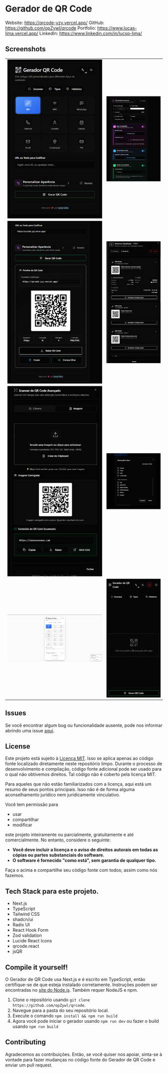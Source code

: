 # Gerador de QR Code

Website: https://qrcode-yzy.vercel.app/
GitHub: https://github.com/opZywl/qrcode
Portfolio: https://www.lucas-lima.vercel.app/ 
LinkedIn: https://www.linkedin.com/in/lucsp-lima/ 

## Screenshots
<table>
    <tr>
        <td>
            <img src="gh_assets/screenshot-1.png">
        </td>
        <td>
            <img src="gh_assets/screenshot-2.png">
        </td>
    </tr>
    <tr>
        <td>
            <img src="gh_assets/screenshot-3.png">
        </td>
        <td>
            <img src="gh_assets/screenshot-4.png">
        </td>
    </tr>
    <tr>
        <td>
            <img src="gh_assets/screenshot-5.png">
        </td>
        <td>
            <img src="gh_assets/screenshot-6.png">
        </td>
    </tr>
    <tr>
        <td>
            <img src="gh_assets/screenshot-7.png">
        </td>
        <td>
            <img src="gh_assets/screenshot-8.png">
        </td>
    </tr>
</table>

## Issues
Se você encontrar algum bug ou funcionalidade ausente, pode nos informar abrindo uma issue [aqui](https://github.com/opZywl/qrcode/issues).

## License
Este projeto está sujeito à [Licença MIT](LICENSE). Isso se aplica apenas ao código fonte localizado diretamente neste repositório limpo. Durante o processo de desenvolvimento e compilação, código fonte adicional pode ser usado para o qual não obtivemos direitos. Tal código não é coberto pela licença MIT.

Para aqueles que não estão familiarizados com a licença, aqui está um resumo de seus pontos principais. Isso não é de forma alguma aconselhamento jurídico nem juridicamente vinculativo.

Você tem permissão para
- usar
- compartilhar
- modificar

este projeto inteiramente ou parcialmente, gratuitamente e até comercialmente. No entanto, considere o seguinte:

- **Você deve incluir a licença e o aviso de direitos autorais em todas as cópias ou partes substanciais do software.**
- **O software é fornecido "como está", sem garantia de qualquer tipo.**

Faça o acima e compartilhe seu código fonte com todos; assim como nós fazemos.

## Tech Stack para este projeto.
- Next.js
- TypeScript
- Tailwind CSS
- shadcn/ui
- Radix UI
- React Hook Form
- Zod validation
- Lucide React Icons
- qrcode.react
- jsQR

## Compile it yourself!
O Gerador de QR Code usa Next.js e é escrito em TypeScript, então certifique-se de que esteja instalado corretamente. Instruções podem ser encontradas no [site do Node.js](https://nodejs.org/learn/get-started). Também requer NodeJS e npm.
1. Clone o repositório usando `git clone https://github.com/opZywl/qrcode`. 
2. Navegue para a pasta do seu repositório local.
3. Execute o comando `npm install && npm run build`
4. Agora você pode iniciar o gerador usando `npm run dev` ou fazer o build usando `npm run build`

## Contributing

Agradecemos as contribuições. Então, se você quiser nos apoiar, sinta-se à vontade para fazer mudanças no código fonte do Gerador de QR Code e enviar um pull request.
```
